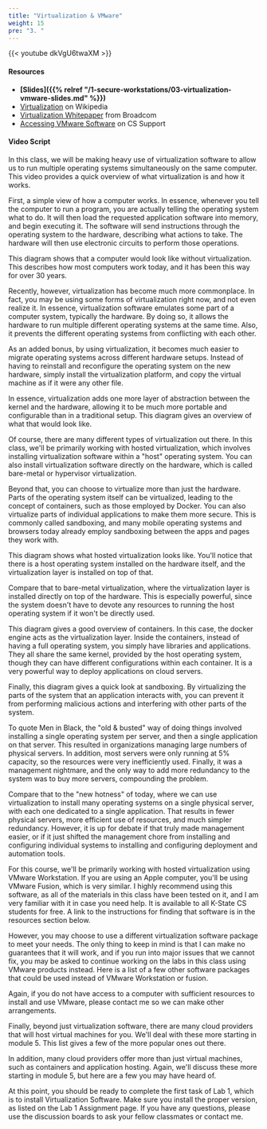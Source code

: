 ```yaml
---
title: "Virtualization & VMware"
weight: 15
pre: "3. "
---
```


{{< youtube dkVgU6twaXM >}}

#### Resources

* **[Slides]({{% relref "/1-secure-workstations/03-virtualization-vmware-slides.md"  %}})**
* [Virtualization](https://en.wikipedia.org/wiki/Virtualization) on Wikipedia
* [Virtualization Whitepaper](https://docs.broadcom.com/doc/12358179) from Broadcom
* [Accessing VMware Software](https://support.cs.ksu.edu/CISDocs/wiki/FAQ#VMWare) on CS Support

#### Video Script

In this class, we will be making heavy use of virtualization software to allow us to run multiple operating systems simultaneously on the same computer. This video provides a quick overview of what virtualization is and how it works.

First, a simple view of how a computer works. In essence, whenever you tell the computer to run a program, you are actually telling the operating system what to do. It will then load the requested application software into memory, and begin executing it. The software will send instructions through the operating system to the hardware, describing what actions to take. The hardware will then use electronic circuits to perform those operations.

This diagram shows that a computer would look like without virtualization. This describes how most computers work today, and it has been this way for over 30 years.

Recently, however, virtualization has become much more commonplace. In fact, you may be using some forms of virtualization right now, and not even realize it. In essence, virtualization software emulates some part of a computer system, typically the hardware. By doing so, it allows the hardware to run multiple different operating systems at the same time. Also, it prevents the different operating systems from conflicting with each other.

As an added bonus, by using virtualization, it becomes much easier to migrate operating systems across different hardware setups. Instead of having to reinstall and reconfigure the operating system on the new hardware, simply install the virtualization platform, and copy the virtual machine as if it were any other file.

In essence, virtualization adds one more layer of abstraction between the kernel and the hardware, allowing it to be much more portable and configurable than in a traditional setup. This diagram gives an overview of what that would look like.

Of course, there are many different types of virtualization out there. In this class, we'll be primarily working with hosted virtualization, which involves installing virtualization software within a "host" operating system. You can also install virtualization software directly on the hardware, which is called bare-metal or hypervisor virtualization.

Beyond that, you can choose to virtualize more than just the hardware. Parts of the operating system itself can be virtualized, leading to the concept of containers, such as those employed by Docker. You can also virtualize parts of individual applications to make them more secure. This is commonly called sandboxing, and many mobile operating systems and browsers today already employ sandboxing between the apps and pages they work with.

This diagram shows what hosted virtualization looks like. You'll notice that there is a host operating system installed on the hardware itself, and the virtualization layer is installed on top of that.

Compare that to bare-metal virtualization, where the virtualization layer is installed directly on top of the hardware. This is especially powerful, since the system doesn't have to devote any resources to running the host operating system if it won't be directly used.

This diagram gives a good overview of containers. In this case, the docker engine acts as the virtualization layer. Inside the containers, instead of having a full operating system, you simply have libraries and applications. They all share the same kernel, provided by the host operating system, though they can have different configurations within each container. It is a very powerful way to deploy applications on cloud servers.

Finally, this diagram gives a quick look at sandboxing. By virtualizing the parts of the system that an application interacts with, you can prevent it from performing malicious actions and interfering with other parts of the system.

To quote Men in Black, the "old & busted" way of doing things involved installing a single operating system per server, and then a single application on that server. This resulted in organizations managing large numbers of physical servers. In addition, most servers were only running at 5% capacity, so the resources were very inefficiently used. Finally, it was a management nightmare, and the only way to add more redundancy to the system was to buy more servers, compounding the problem.

Compare that to the "new hotness" of today, where we can use virtualization to install many operating systems on a single physical server, with each one dedicated to a single application. That results in fewer physical servers, more efficient use of resources, and much simpler redundancy. However, it is up for debate if that truly made management easier, or if it just shifted the management chore from installing and configuring individual systems to installing and configuring deployment and automation tools.

For this course, we'll be primarily working with hosted virtualization using VMware Workstation. If you are using an Apple computer, you'll be using VMware Fusion, which is very similar. I highly recommend using this software, as all of the materials in this class have been tested on it, and I am very familiar with it in case you need help. It is available to all K-State CS students for free. A link to the instructions for finding that software is in the resources section below.

However, you may choose to use a different virtualization software package to meet your needs. The only thing to keep in mind is that I can make no guarantees that it will work, and if you run into major issues that we cannot fix, you may be asked to continue working on the labs in this class using VMware products instead. Here is a list of a few other software packages that could be used instead of VMware Workstation or fusion.

Again, if you do not have access to a computer with sufficient resources to install and use VMware, please contact me so we can make other arrangements.

Finally, beyond just virtualization software, there are many cloud providers that will host virtual machines for you. We'll deal with these more starting in module 5. This list gives a few of the more popular ones out there.

In addition, many cloud providers offer more than just virtual machines, such as containers and application hosting. Again, we'll discuss these more starting in module 5, but here are a few you may have heard of.

At this point, you should be ready to complete the first task of Lab 1, which is to install Virtualization Software. Make sure you install the proper version, as listed on the Lab 1 Assignment page. If you have any questions, please use the discussion boards to ask your fellow classmates or contact me.
